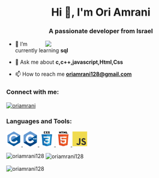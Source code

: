 <h1 align="center">Hi 👋, I'm Ori Amrani</h1>
<h3 align="center">A passionate developer from Israel</h3>
<img src="https://user-images.githubusercontent.com/121358023/227921472-de94bd82-fbfb-4eda-9f38-147b5fac5c9e.gif"
 width="400px" align="right">

- 🌱 I’m currently learning **sql**

- 💬 Ask me about **c,c++,javascript,Html,Css**

- 📫 How to reach me **oriamrani128@gmail.com**

<h3 align="left">Connect with me:</h3>
<p align="left">
<a href="https://linkedin.com/in/oriamrani" target="blank"><img align="center" src="https://raw.githubusercontent.com/rahuldkjain/github-profile-readme-generator/master/src/images/icons/Social/linked-in-alt.svg" alt="oriamrani" height="30" width="40" /></a>
</p>

<h3 align="left">Languages and Tools:</h3>
<p align="left"> <a href="https://www.cprogramming.com/" target="_blank" rel="noreferrer"> <img src="https://raw.githubusercontent.com/devicons/devicon/master/icons/c/c-original.svg" alt="c" width="40" height="40"/> </a> <a href="https://www.w3schools.com/cpp/" target="_blank" rel="noreferrer"> <img src="https://raw.githubusercontent.com/devicons/devicon/master/icons/cplusplus/cplusplus-original.svg" alt="cplusplus" width="40" height="40"/> </a> <a href="https://www.w3schools.com/css/" target="_blank" rel="noreferrer"> <img src="https://raw.githubusercontent.com/devicons/devicon/master/icons/css3/css3-original-wordmark.svg" alt="css3" width="40" height="40"/> </a> <a href="https://www.w3.org/html/" target="_blank" rel="noreferrer"> <img src="https://raw.githubusercontent.com/devicons/devicon/master/icons/html5/html5-original-wordmark.svg" alt="html5" width="40" height="40"/> </a> <a href="https://developer.mozilla.org/en-US/docs/Web/JavaScript" target="_blank" rel="noreferrer"> <img src="https://raw.githubusercontent.com/devicons/devicon/master/icons/javascript/javascript-original.svg" alt="javascript" width="40" height="40"/> </a> </p>

<p><img align="left" src="https://github-readme-stats.vercel.app/api/top-langs?username=oriamrani128&show_icons=true&locale=en&layout=compact" alt="oriamrani128" /></p>

<p>&nbsp;<img align="center" src="https://github-readme-stats.vercel.app/api?username=oriamrani128&show_icons=true&locale=en" alt="oriamrani128" /></p>

<p><img align="center" src="https://github-readme-streak-stats.herokuapp.com/?user=oriamrani128&" alt="oriamrani128" /></p>

